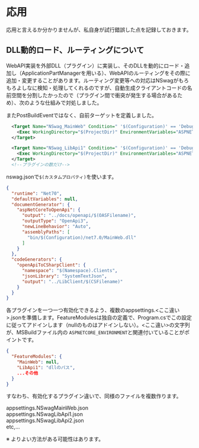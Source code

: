 # 応用

応用と言えるか分かりませんが、私自身が試行錯誤した点を記録しておきます。

## DLL動的ロード、ルーティングについて

WebAPI実装を外部DLL（プラグイン）に実装し、そのDLLを動的にロード・追加し（ApplicationPartManagerを用いる）、WebAPIのルーティングをその際に追加・変更することがあります。ルーティング変更等への対応はNSwagがもろもろよしなに検知・処理してくれるのですが、自動生成クライアントコードの名前空間を分割したかったので（プラグイン間で衝突が発生する場合があるため）、次のような仕組みで対処しました。

またPostBuildEventではなく、自前ターゲットを定義しました。

```xml
  <Target Name="NSwag_MainWeb" Condition=" '$(Configuration)' == 'Debug' ">
    <Exec WorkingDirectory="$(ProjectDir)" EnvironmentVariables="ASPNETCORE_ENVIRONMENT=NSwagMainWeb" Command="$(NSwagExe_Net70) run nswag.json /variables:Configuration=$(Configuration),OASFilename=MainWeb.yaml,Namespace=MainWeb,CSFilename=MainWeb.g.cs" />
  </Target>

  <Target Name="NSwag_LibApi1" Condition=" '$(Configuration)' == 'Debug' ">
    <Exec WorkingDirectory="$(ProjectDir)" EnvironmentVariables="ASPNETCORE_ENVIRONMENT=NSwagLibApi1" Command="$(NSwagExe_Net70) run nswag.json /variables:Configuration=$(Configuration),OASFilename=LibApi1.yaml,Namespace=LibApi1,CSFilename=LibApi1.g.cs" />
  </Target>
  <!--プラグインの数だけ-->
```

nswag.jsonで`$(カスタムプロパティ)`を使います。

```json
{
  "runtime": "Net70",
  "defaultVariables": null,
  "documentGenerator": {
    "aspNetCoreToOpenApi": {
      "output": "../docs/openapi/$(OASFilename)",
      "outputType": "OpenApi3",
      "newLineBehavior": "Auto",
      "assemblyPaths": [
        "bin/$(Configuration)/net7.0/MainWeb.dll"
      ]
    }
  },
  "codeGenerators": {
    "openApiToCSharpClient": {
      "namespace": "$(Namespace).Clients",
      "jsonLibrary": "SystemTextJson",
      "output": "../LibClient/$(CSFilename)"
    }
  }
}
```

各プラグインを一つ一つ有効化できるよう、複数のappsettings.<ここ違い>.jsonを準備します。FeatureModulesは独自の定義で、Program.csでこの設定に従ってアドインします（nullのものはアドインしない）。<ここ違い>の文字列が、MSBuildファイル内の `ASPNETCORE_ENVIRONMENT`と関連付いていることがポイントです。

```json
{
  "FeatureModules": {
    "MainWeb": null,
    "LibApi1": "dllのパス",
    ...その他
  }
}
```

すなわち、有効化するプラグイン違いで、同様のファイルを複数作ります。

appsettings.NSwagMainWeb.json  
appsettings.NSwagLibApi1.json  
appsettings.NSwagLibApi2.json  
etc,...


※ よりよい方法がある可能性はあります。
